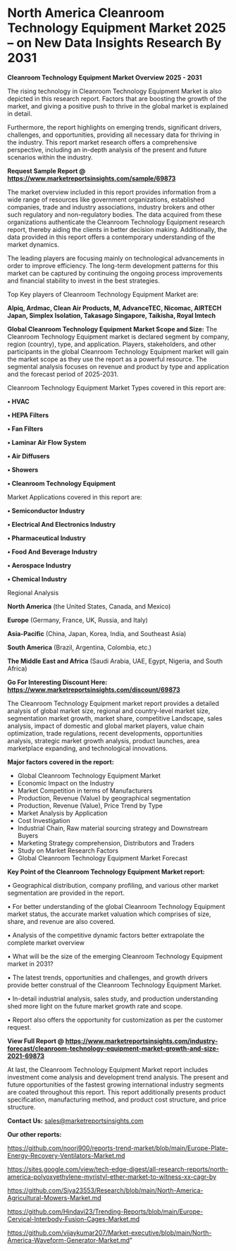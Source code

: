 # North America Cleanroom Technology Equipment Market 2025 – on New Data Insights Research By 2031

<Strong> Cleanroom Technology Equipment Market Overview 2025 - 2031</strong>

The rising technology in Cleanroom Technology Equipment Market is also depicted in this research report. Factors that are boosting the growth of the market, and giving a positive push to thrive in the global market is explained in detail.

Furthermore, the report highlights on emerging trends, significant drivers, challenges, and opportunities, providing all necessary data for thriving in the industry. This report market research offers a comprehensive perspective, including an in-depth analysis of the present and future scenarios within the industry.

<strong>Request Sample Report @ <a href=https://www.marketreportsinsights.com/sample/69873>https://www.marketreportsinsights.com/sample/69873</a></strong>

The market overview included in this report provides information from a wide range of resources like government organizations, established companies, trade and industry associations, industry brokers and other such regulatory and non-regulatory bodies. The data acquired from these organizations authenticate the Cleanroom Technology Equipment research report, thereby aiding the clients in better decision making. Additionally, the data provided in this report offers a contemporary understanding of the market dynamics.

The leading players are focusing mainly on technological advancements in order to improve efficiency. The long-term development patterns for this market can be captured by continuing the ongoing process improvements and financial stability to invest in the best strategies.

Top Key players of Cleanroom Technology Equipment Market are:

<strong>Alpiq, Ardmac, Clean Air Products, M, AdvanceTEC, Nicomac, AIRTECH Japan, Simplex Isolation, Takasago Singapore, Taikisha, Royal Imtech</strong>

<strong><b>Global Cleanroom Technology Equipment Market Scope and Size:</b></strong>
The Cleanroom Technology Equipment market is declared segment by company, region (country), type, and application. Players, stakeholders, and other participants in the global Cleanroom Technology Equipment market will gain the market scope as they use the report as a powerful resource. The segmental analysis focuses on revenue and product by type and application and the forecast period of 2025-2031.

Cleanroom Technology Equipment Market Types covered in this report are:

<strong>• HVAC

• HEPA Filters

• Fan Filters

• Laminar Air Flow System

• Air Diffusers

• Showers

• Cleanroom Technology Equipment</strong>

Market Applications covered in this report are:

<strong>• Semiconductor Industry

• Electrical And Electronics Industry

• Pharmaceutical Industry

• Food And Beverage Industry

• Aerospace Industry

• Chemical Industry</strong> 

Regional Analysis

<strong>North America</strong> (the United States, Canada, and Mexico)

<strong>Europe</strong> (Germany, France, UK, Russia, and Italy)

<strong>Asia-Pacific</strong> (China, Japan, Korea, India, and Southeast Asia)

<strong>South America</strong> (Brazil, Argentina, Colombia, etc.)

<strong>The Middle East and Africa</strong> (Saudi Arabia, UAE, Egypt, Nigeria, and South Africa)

<strong>Go For Interesting Discount Here: <a href=https://www.marketreportsinsights.com/discount/69873>https://www.marketreportsinsights.com/discount/69873</a></strong>

The Cleanroom Technology Equipment market report provides a detailed analysis of global market size, regional and country-level market size, segmentation market growth, market share, competitive Landscape, sales analysis, impact of domestic and global market players, value chain optimization, trade regulations, recent developments, opportunities analysis, strategic market growth analysis, product launches, area marketplace expanding, and technological innovations.

<strong><b>Major factors covered in the report:</b></strong>
<ul>
  <li>Global Cleanroom Technology Equipment Market </li>
  <li>Economic Impact on the Industry</li>
  <li>Market Competition in terms of Manufacturers</li>
  <li>Production, Revenue (Value) by geographical segmentation</li>
  <li>Production, Revenue (Value), Price Trend by Type</li>
  <li>Market Analysis by Application</li>
  <li>Cost Investigation</li>
  <li>Industrial Chain, Raw material sourcing strategy and Downstream Buyers</li>
  <li>Marketing Strategy comprehension, Distributors and Traders</li>
  <li>Study on Market Research Factors</li>
  <li>Global Cleanroom Technology Equipment Market Forecast</li>
</ul>

<strong><b>Key Point of the Cleanroom Technology Equipment Market report:</b></strong>

• Geographical distribution, company profiling, and various other market segmentation are provided in the report.

• For better understanding of the global Cleanroom Technology Equipment market status, the accurate market valuation which comprises of size, share, and revenue are also covered.

• Analysis of the competitive dynamic factors better extrapolate the complete market overview

• What will be the size of the emerging Cleanroom Technology Equipment market in 2031?

• The latest trends, opportunities and challenges, and growth drivers provide better construal of the Cleanroom Technology Equipment Market.

• In-detail industrial analysis, sales study, and production understanding shed more light on the future market growth rate and scope.

• Report also offers the opportunity for customization as per the customer request.

<strong><b>View Full Report @ <a href=https://www.marketreportsinsights.com/industry-forecast/cleanroom-technology-equipment-market-growth-and-size-2021-69873>https://www.marketreportsinsights.com/industry-forecast/cleanroom-technology-equipment-market-growth-and-size-2021-69873</a></b></strong>


At last, the Cleanroom Technology Equipment Market report includes investment come analysis and development trend analysis. The present and future opportunities of the fastest growing international industry segments are coated throughout this report. This report additionally presents product specification, manufacturing method, and product cost structure, and price structure.

<strong>Contact Us:</strong>
sales@marketreportsinsights.com

<strong>Our other reports:</strong>

<a href=https://github.com/noori900/reports-trend-market/blob/main/Europe-Plate-Energy-Recovery-Ventilators-Market.md>https://github.com/noori900/reports-trend-market/blob/main/Europe-Plate-Energy-Recovery-Ventilators-Market.md</a>

<a href=https://sites.google.com/view/tech-edge-digest/all-research-reports/north-america-polyoxyethylene-myristyl-ether-market-to-witness-xx-cagr-by>https://sites.google.com/view/tech-edge-digest/all-research-reports/north-america-polyoxyethylene-myristyl-ether-market-to-witness-xx-cagr-by</a>

<a href=https://github.com/Siya23553/Research/blob/main/North-America-Agricultural-Mowers-Market.md>https://github.com/Siya23553/Research/blob/main/North-America-Agricultural-Mowers-Market.md</a>

<a href=https://github.com/Hindavi23/Trending-Reports/blob/main/Europe-Cervical-Interbody-Fusion-Cages-Market.md>https://github.com/Hindavi23/Trending-Reports/blob/main/Europe-Cervical-Interbody-Fusion-Cages-Market.md</a>

<a href=https://github.com/vijaykumar207/Market-executive/blob/main/North-America-Waveform-Generator-Market.md>https://github.com/vijaykumar207/Market-executive/blob/main/North-America-Waveform-Generator-Market.md</a>"
